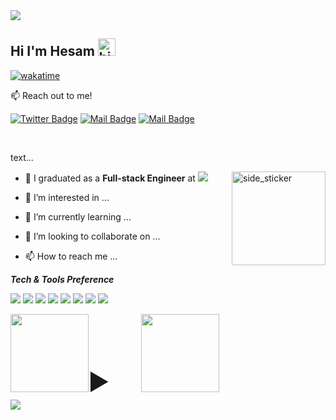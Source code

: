 
<img src="https://capsule-render.vercel.app/api?type=waving&color=timeGradient&height=150&section=header&text=%20%20,%20&fontSize=35&fontAlignY=20&desc=%20%20%20%20&descSize=20&descAlignY=45&animation=twinkling"/>

## Hi I'm Hesam <img src="https://user-images.githubusercontent.com/1303154/88677602-1635ba80-d120-11ea-84d8-d263ba5fc3c0.gif" width="28px" alt="hi"/>
[![wakatime](https://wakatime.com/badge/user/a2350486-0183-40b9-bf9f-f2d7d3cf8cb5.svg)](https://wakatime.com/@a2350486-0183-40b9-bf9f-f2d7d3cf8cb5)

<!--<img src="https://img.shields.io/badge/Ricky%20Mormor-is%20available for FullStack or Frontend Developer role-greenyellow" />-->

:mailbox: Reach out to me!

[![Twitter Badge](https://img.shields.io/badge/-@Hesam-1ca0f1?style=flat&labelColor=1ca0f1&logo=twitter&logoColor=white&link=https://twitter.com/rickymormor)](https://twitter.com/rickymormor) [![Mail Badge](https://img.shields.io/badge/-@hesam-e84393?style=flat&labelColor=e84393&logo=instagram&logoColor=white)](https://instagram.com/rickymormor) [![Mail Badge](https://img.shields.io/badge/-hesam@gmail.com-c0392b?style=flat&labelColor=c0392b&logo=gmail&logoColor=white)](mailto:hesam@gmail.com)

<br>

text...
<br>

<img align="right" width=150px height=150px alt="side_sticker" src="https://media.giphy.com/media/TEnXkcsHrP4YedChhA/giphy.gif"/>

- 🔭 I graduated as a **Full-stack Engineer** at [![](https://img.shields.io/badge/Microverse-blueviolet)](https://www.microverse.org/?grsf=c38nvm/)

- 👀 I’m interested in ...
- 🌱 I’m currently learning ...
- 💞️ I’m looking to collaborate on ...
- 📫 How to reach me ...

<!--<img src="https://media.giphy.com/media/iY8CRBdQXODJSCERIr/giphy.gif" width="30px"/>&nbsp;-->
**_Tech & Tools Preference_**

<img src="https://img.shields.io/badge/Linux-666666?style=flat&logo=linux&logoColor=white"> <img src="https://img.shields.io/badge/Windows-0078D6?style=flat&logo=windows&logoColor=white">
<img src="http://img.shields.io/badge/-Git-F1502F?style=flat&logo=git&logoColor=FFFFFF">
<img src="http://img.shields.io/badge/-Github-000000?style=flat&logo=github&logoColor=FFFFFF">
<img src="http://img.shields.io/badge/-VS%20Code-007ACC?style=flat&logo=visual%20studio%20code&logoColor=white">
<img src="https://img.shields.io/badge/Atom-66595C?style=flat&logo=Atom&logoColor=white">
<img src="https://img.shields.io/badge/Gimp-657D8B?style=flat&logo=gimp&logoColor=FFFFFF">
<img src="https://img.shields.io/badge/Canva-%2300C4CC.svg?style=flat&logo=Canva&logoColor=white">


<details>
<summary style="font-size:50px;">
<img src="https://media.giphy.com/media/WDZBrmwNjm5g8qsl1F/giphy.gif" align="left" height="125px">&nbsp;&nbsp;<img src="https://media.giphy.com/media/zPlGxzu027rEELiCFr/giphy.gif" height="125px">
  
</summary>



</details>
<img src="https://capsule-render.vercel.app/api?type=waving&color=timeGradient&height=150&section=footer&text=Done?&fontSize=50&fontAlignY=65&desc=Checkout%20some%20of%20my%20projects.%20Get%20in%20touch&descSize=20&descAlignY=88&animation=twinkling"/>
